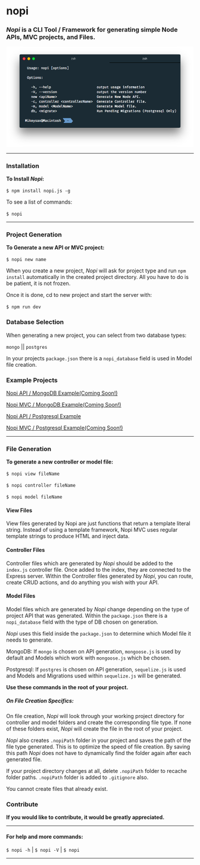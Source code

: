 # nopi
### *Nopi* is a CLI Tool / Framework for generating simple Node APIs, MVC projects, and Files.

![](screenshot.png)
___
### Installation

<strong>To Install *Nopi*:</strong>

```$ npm install nopi.js -g```

To see a list of commands:

```$ nopi```
___
### Project Generation

<strong>To Generate a new API or MVC project:</strong>

```$ nopi new name```

When you create a new project, *Nopi* will ask for project type and run ```npm install``` automatically in the created project directory. All you have to do is be patient, it is not frozen.

Once it is done, cd to new project and start the server with:

```$ npm run dev```

### Database Selection

When generating a new project, you can select from two database types:

```mongo``` || ```postgres```

In your projects ```package.json``` there is a ```nopi_database``` field
is used in Model file creation.

### Example Projects

[Nopi API / MongoDB Example(Coming Soon!)]()

[Nopi MVC / MongoDB Example(Coming Soon!)]()

[Nopi API / Postgresql Example](https://github.com/Mikeysax/nopiPostgresExample)

[Nopi MVC / Postgresql Example(Coming Soon!)]()

___
### File Generation

<strong>To generate a new controller or model file:</strong>

```$ nopi view fileName```

```$ nopi controller fileName```

```$ nopi model fileName```   

#### View Files

View files generated by Nopi are just functions that return a template literal string. Instead of using a template framework, Nopi MVC uses regular template strings to produce HTML and inject data.

#### Controller Files

Controller files which are generated by *Nopi* should be added to the ```index.js``` controller file. Once added to the index, they are connected to the Express server. Within the Controller files generated by *Nopi*, you can route, create CRUD actions, and do anything you wish with your API.

#### Model Files

Model files which are generated by *Nopi* change depending on the type of project API that was generated. Within the ```package.json``` there is a ```nopi_database``` field with the type of DB chosen on generation.

*Nopi* uses this field inside the ```package.json``` to determine which Model file it needs to generate.

MongoDB: If ```mongo``` is chosen on API generation, ```mongoose.js``` is used by default and Models which work with ```mongoose.js``` which be chosen.

Postgresql: If ```postgres``` is chosen on API generation, ```sequelize.js``` is used and Models and Migrations used within ```sequelize.js``` will be generated.

<strong>Use these commands in the root of your project.</strong>

##### <strong>On File Creation Specifics:</strong>

On file creation, *Nopi* will look through your working project directory for controller and model folders and create the corresponding file type. If none of these folders exist, *Nopi* will create the file in the root of your project.

*Nopi* also creates ```.nopiPath``` folder in your project and saves the path of the file type generated. This is to optimize the speed of file creation. By saving this path *Nopi* does not have to dynamically find the folder again after each generated file.

If your project directory changes at all, delete ```.nopiPath``` folder to recache folder paths. ```.nopiPath``` folder is added to ```.gitignore``` also.

You cannot create files that already exist.

### Contribute
<strong>If you would like to contribute, it would be greatly appreciated.</strong>

___
#### <strong>For help and more commands:</strong>

```$ nopi -h``` | ```$ nopi -V``` | ```$ nopi```

___
